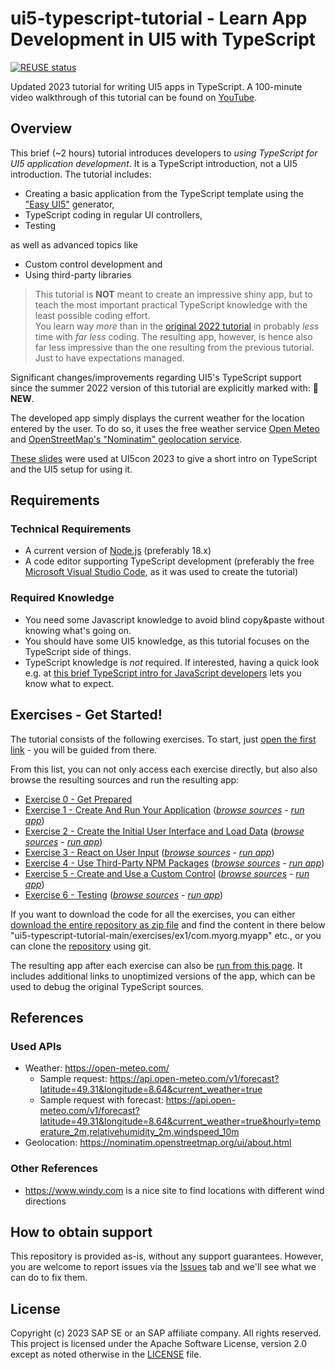 # ui5-typescript-tutorial - Learn App Development in UI5 with TypeScript

[![REUSE status](https://api.reuse.software/badge/github.com/SAP-samples/ui5-typescript-tutorial)](https://api.reuse.software/info/github.com/SAP-samples/ui5-typescript-tutorial)

Updated 2023 tutorial for writing UI5 apps in TypeScript. A 100-minute video walkthrough of this tutorial can be found on [YouTube](https://www.youtube.com/watch?v=CRKNIiXZN6U).

## Overview

This brief (~2 hours) tutorial introduces developers to *using TypeScript for UI5 application development*. It is a TypeScript introduction, not a UI5 introduction. The tutorial includes:
- Creating a basic application from the TypeScript template using the ["Easy UI5"](https://github.com/SAP/generator-easy-ui5) generator,
- TypeScript coding in regular UI controllers,
- Testing

as well as advanced topics like
- Custom control development and 
- Using third-party libraries

> This tutorial is **NOT** meant to create an impressive shiny app, but to teach the most important practical TypeScript knowledge with the least possible coding effort.<br>
You learn way *more* than in the [original 2022 tutorial](https://github.com/SAP-samples/ui5-typescript-tutorial/tree/main_2022) in probably *less* time with *far less* coding. The resulting app, however, is hence also far less impressive than the one resulting from the previous tutorial. Just to have expectations managed.

Significant changes/improvements regarding UI5's TypeScript support since the summer 2022 version of this tutorial are explicitly marked with: :tada: **NEW**.

The developed app simply displays the current weather for the location entered by the user. To do so, it uses the free weather service [Open Meteo](https://open-meteo.com) and [OpenStreetMap's "Nominatim" geolocation service](https://nominatim.openstreetmap.org/ui/about.html).

[These slides](https://sap-samples.github.io/ui5-typescript-tutorial/resources/2023-07-06_UI5con-TypeScript-Workshop.pdf) were used at UI5con 2023 to give a short intro on TypeScript and the UI5 setup for using it.

## Requirements

### Technical Requirements

* A current version of [Node.js](https://nodejs.org/) (preferably 18.x)
* A code editor supporting TypeScript development (preferably the free [Microsoft Visual Studio Code](https://code.visualstudio.com/), as it was used to create the tutorial)

### Required Knowledge

* You need some Javascript knowledge to avoid blind copy&paste without knowing what's going on.
* You should have some UI5 knowledge, as this tutorial focuses on the TypeScript side of things.
* TypeScript knowledge is *not* required. If interested, having a quick look e.g. at [this brief TypeScript intro for JavaScript developers](https://www.typescriptlang.org/docs/handbook/typescript-in-5-minutes.html) lets you know what to expect.

## Exercises - Get Started!

The tutorial consists of the following exercises. To start, just [open the first link](exercises/ex0/) - you will be guided from there.

From this list, you can not only access each exercise directly, but also also browse the resulting sources and run the resulting app:
* [Exercise 0 - Get Prepared](exercises/ex0/)
* [Exercise 1 - Create And Run Your Application](exercises/ex1/) (*[browse sources](exercises/ex1/com.myorg.myapp) - [run app](https://sap-samples.github.io/ui5-typescript-tutorial/exercises/ex1/)*)
* [Exercise 2 - Create the Initial User Interface and Load Data](exercises/ex2/) (*[browse sources](exercises/ex2/com.myorg.myapp) - [run app](https://sap-samples.github.io/ui5-typescript-tutorial/exercises/ex2/)*)
* [Exercise 3 - React on User Input](exercises/ex3/) (*[browse sources](exercises/ex3/com.myorg.myapp) - [run app](https://sap-samples.github.io/ui5-typescript-tutorial/exercises/ex3/)*)
* [Exercise 4 - Use Third-Party NPM Packages](exercises/ex4/) (*[browse sources](exercises/ex4/com.myorg.myapp) - [run app](https://sap-samples.github.io/ui5-typescript-tutorial/exercises/ex4/)*)
* [Exercise 5 - Create and Use a Custom Control](exercises/ex5/) (*[browse sources](exercises/ex5/com.myorg.myapp) - [run app](https://sap-samples.github.io/ui5-typescript-tutorial/exercises/ex5/)*)
* [Exercise 6 - Testing](exercises/ex6/) (*[browse sources](exercises/ex6/com.myorg.myapp) - [run app](https://sap-samples.github.io/ui5-typescript-tutorial/exercises/ex6/)*)

If you want to download the code for all the exercises, you can either [download the entire repository as zip file](https://github.com/SAP-samples/ui5-typescript-tutorial/archive/refs/heads/main.zip) and find the content in there below "ui5-typescript-tutorial-main/exercises/ex1/com.myorg.myapp" etc., or you can clone the [repository](https://github.com/SAP-samples/ui5-typescript-tutorial) using git.<br>

The resulting app after each exercise can also be [run from this page](https://sap-samples.github.io/ui5-typescript-tutorial). It includes additional links to unoptimized versions of the app, which can be used to debug the original TypeScript sources.

## References

### Used APIs

- Weather: https://open-meteo.com/
  - Sample request: https://api.open-meteo.com/v1/forecast?latitude=49.31&longitude=8.64&current_weather=true
  - Sample request with forecast: https://api.open-meteo.com/v1/forecast?latitude=49.31&longitude=8.64&current_weather=true&hourly=temperature_2m,relativehumidity_2m,windspeed_10m
- Geolocation: https://nominatim.openstreetmap.org/ui/about.html

<!--  NOT USED RIGHT NOW
### Weather interpretation codes
See https://open-meteo.com/en/docs/dwd-api#weathervariables

Codes seem to be a subset of *"Present weather reported from a manned weather station"* (https://marswiki.jrc.ec.europa.eu/agri4castwiki/images/a/ad/WMO_306_VolI1_en.pdf, page 414).

Interpretation:
- 0	Clear sky
- 1, 2, 3	Mainly clear, partly cloudy, and overcast
- 45, 48	Fog and depositing rime fog
- 51, 53, 55	Drizzle: Light, moderate, and dense intensity
- 56, 57	Freezing Drizzle: Light and dense intensity
- 61, 63, 65	Rain: Slight, moderate and heavy intensity
- 66, 67	Freezing Rain: Light and heavy intensity
- 71, 73, 75	Snow fall: Slight, moderate, and heavy intensity
- 77	Snow grains
- 80, 81, 82	Rain showers: Slight, moderate, and violent
- 85, 86	Snow showers slight and heavy
- 95 *	Thunderstorm: Slight or moderate
- 96, 99 *	Thunderstorm with slight and heavy hail
-->
### Other References
- https://www.windy.com is a nice site to find locations with different wind directions

## How to obtain support

This repository is provided as-is, without any support guarantees. However, you are welcome to report issues via the [Issues](../../issues) tab and we'll see what we can do to fix them.

## License

Copyright (c) 2023 SAP SE or an SAP affiliate company. All rights reserved. This project is licensed under the Apache Software License, version 2.0 except as noted otherwise in the [LICENSE](LICENSES/Apache-2.0.txt) file.
